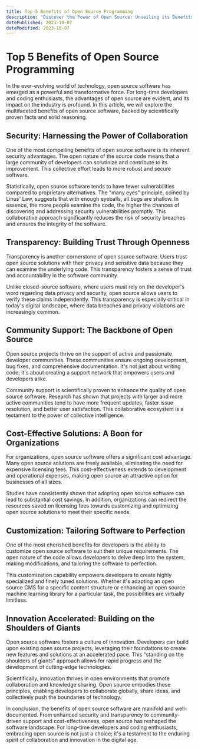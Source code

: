 ```yaml
---
title: Top 5 Benefits of Open Source Programming
description: "Discover the Power of Open Source: Unveiling its Benefits - From enhanced security and transparency to cost-effective solutions and boundless customization, open source software revolutionizes the tech world. Explore the advantages that have captivated long-time developers and coding enthusiasts."
datePublished: 2023-10-07
dateModified: 2023-10-07
---
```


# Top 5 Benefits of Open Source Programming

In the ever-evolving world of technology, open source software has emerged as a
powerful and transformative force. For long-time developers and coding
enthusiasts, the advantages of open source are evident, and its impact on the
industry is profound. In this article, we will explore the multifaceted benefits
of open source software, backed by scientifically proven facts and solid
reasoning.

## Security: Harnessing the Power of Collaboration

One of the most compelling benefits of open source software is its inherent
security advantages. The open nature of the source code means that a large
community of developers can scrutinize and contribute to its improvement. This
collective effort leads to more robust and secure software.

Statistically, open source software tends to have fewer vulnerabilities compared
to proprietary alternatives. The "many eyes" principle, coined by Linus' Law,
suggests that with enough eyeballs, all bugs are shallow. In essence, the more
people examine the code, the higher the chances of discovering and addressing
security vulnerabilities promptly. This collaborative approach significantly
reduces the risk of security breaches and ensures the integrity of the software.

## Transparency: Building Trust Through Openness

Transparency is another cornerstone of open source software. Users trust open
source solutions with their privacy and sensitive data because they can examine
the underlying code. This transparency fosters a sense of trust and
accountability in the software community.

Unlike closed-source software, where users must rely on the developer's word
regarding data privacy and security, open source allows users to verify these
claims independently. This transparency is especially critical in today's
digital landscape, where data breaches and privacy violations are increasingly
common.

## Community Support: The Backbone of Open Source

Open source projects thrive on the support of active and passionate developer
communities. These communities ensure ongoing development, bug fixes, and
comprehensive documentation. It's not just about writing code; it's about
creating a support network that empowers users and developers alike.

Community support is scientifically proven to enhance the quality of open source
software. Research has shown that projects with larger and more active
communities tend to have more frequent updates, faster issue resolution, and
better user satisfaction. This collaborative ecosystem is a testament to the
power of collective intelligence.

## Cost-Effective Solutions: A Boon for Organizations

For organizations, open source software offers a significant cost advantage.
Many open source solutions are freely available, eliminating the need for
expensive licensing fees. This cost-effectiveness extends to development and
operational expenses, making open source an attractive option for businesses of
all sizes.

Studies have consistently shown that adopting open source software can lead to
substantial cost savings. In addition, organizations can redirect the resources
saved on licensing fees towards customizing and optimizing open source solutions
to meet their specific needs.

## Customization: Tailoring Software to Perfection

One of the most cherished benefits for developers is the ability to customize
open source software to suit their unique requirements. The open nature of the
code allows developers to delve deep into the system, making modifications, and
tailoring the software to perfection.

This customization capability empowers developers to create highly specialized
and finely tuned solutions. Whether it's adapting an open source CMS for a
specific content structure or enhancing an open source machine learning library
for a particular task, the possibilities are virtually limitless.

## Innovation Accelerated: Building on the Shoulders of Giants

Open source software fosters a culture of innovation. Developers can build upon
existing open source projects, leveraging their foundations to create new
features and solutions at an accelerated pace. This "standing on the shoulders
of giants" approach allows for rapid progress and the development of
cutting-edge technologies.

Scientifically, innovation thrives in open environments that promote
collaboration and knowledge sharing. Open source embodies these principles,
enabling developers to collaborate globally, share ideas, and collectively push
the boundaries of technology.

In conclusion, the benefits of open source software are manifold and
well-documented. From enhanced security and transparency to community-driven
support and cost-effectiveness, open source has reshaped the software landscape.
For long-time developers and coding enthusiasts, embracing open source is not
just a choice; it's a testament to the enduring spirit of collaboration and
innovation in the digital age.
